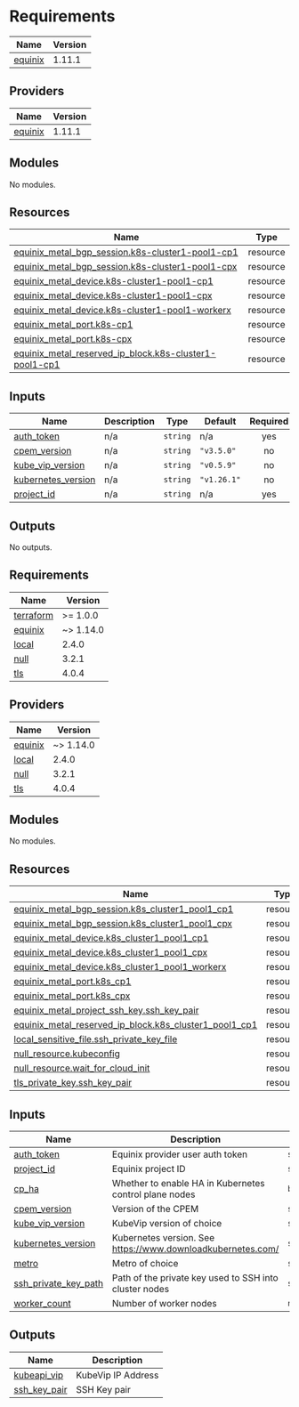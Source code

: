 # Requirements

| Name | Version |
|------|---------|
| <a name="requirement_equinix"></a> [equinix](#requirement\_equinix) | 1.11.1 |

## Providers

| Name | Version |
|------|---------|
| <a name="provider_equinix"></a> [equinix](#provider\_equinix) | 1.11.1 |

## Modules

No modules.

## Resources

| Name | Type |
|------|------|
| [equinix_metal_bgp_session.k8s-cluster1-pool1-cp1](https://registry.terraform.io/providers/equinix/equinix/1.11.1/docs/resources/metal_bgp_session) | resource |
| [equinix_metal_bgp_session.k8s-cluster1-pool1-cpx](https://registry.terraform.io/providers/equinix/equinix/1.11.1/docs/resources/metal_bgp_session) | resource |
| [equinix_metal_device.k8s-cluster1-pool1-cp1](https://registry.terraform.io/providers/equinix/equinix/1.11.1/docs/resources/metal_device) | resource |
| [equinix_metal_device.k8s-cluster1-pool1-cpx](https://registry.terraform.io/providers/equinix/equinix/1.11.1/docs/resources/metal_device) | resource |
| [equinix_metal_device.k8s-cluster1-pool1-workerx](https://registry.terraform.io/providers/equinix/equinix/1.11.1/docs/resources/metal_device) | resource |
| [equinix_metal_port.k8s-cp1](https://registry.terraform.io/providers/equinix/equinix/1.11.1/docs/resources/metal_port) | resource |
| [equinix_metal_port.k8s-cpx](https://registry.terraform.io/providers/equinix/equinix/1.11.1/docs/resources/metal_port) | resource |
| [equinix_metal_reserved_ip_block.k8s-cluster1-pool1-cp1](https://registry.terraform.io/providers/equinix/equinix/1.11.1/docs/resources/metal_reserved_ip_block) | resource |

## Inputs

| Name | Description | Type | Default | Required |
|------|-------------|------|---------|:--------:|
| <a name="input_auth_token"></a> [auth\_token](#input\_auth\_token) | n/a | `string` | n/a | yes |
| <a name="input_cpem_version"></a> [cpem\_version](#input\_cpem\_version) | n/a | `string` | `"v3.5.0"` | no |
| <a name="input_kube_vip_version"></a> [kube\_vip\_version](#input\_kube\_vip\_version) | n/a | `string` | `"v0.5.9"` | no |
| <a name="input_kubernetes_version"></a> [kubernetes\_version](#input\_kubernetes\_version) | n/a | `string` | `"v1.26.1"` | no |
| <a name="input_project_id"></a> [project\_id](#input\_project\_id) | n/a | `string` | n/a | yes |

## Outputs

No outputs.

<!-- BEGIN_TF_DOCS -->
## Requirements

| Name | Version |
|------|---------|
| <a name="requirement_terraform"></a> [terraform](#requirement\_terraform) | >= 1.0.0 |
| <a name="requirement_equinix"></a> [equinix](#requirement\_equinix) | ~> 1.14.0 |
| <a name="requirement_local"></a> [local](#requirement\_local) | 2.4.0 |
| <a name="requirement_null"></a> [null](#requirement\_null) | 3.2.1 |
| <a name="requirement_tls"></a> [tls](#requirement\_tls) | 4.0.4 |

## Providers

| Name | Version |
|------|---------|
| <a name="provider_equinix"></a> [equinix](#provider\_equinix) | ~> 1.14.0 |
| <a name="provider_local"></a> [local](#provider\_local) | 2.4.0 |
| <a name="provider_null"></a> [null](#provider\_null) | 3.2.1 |
| <a name="provider_tls"></a> [tls](#provider\_tls) | 4.0.4 |

## Modules

No modules.

## Resources

| Name | Type |
|------|------|
| [equinix_metal_bgp_session.k8s_cluster1_pool1_cp1](https://registry.terraform.io/providers/equinix/equinix/latest/docs/resources/metal_bgp_session) | resource |
| [equinix_metal_bgp_session.k8s_cluster1_pool1_cpx](https://registry.terraform.io/providers/equinix/equinix/latest/docs/resources/metal_bgp_session) | resource |
| [equinix_metal_device.k8s_cluster1_pool1_cp1](https://registry.terraform.io/providers/equinix/equinix/latest/docs/resources/metal_device) | resource |
| [equinix_metal_device.k8s_cluster1_pool1_cpx](https://registry.terraform.io/providers/equinix/equinix/latest/docs/resources/metal_device) | resource |
| [equinix_metal_device.k8s_cluster1_pool1_workerx](https://registry.terraform.io/providers/equinix/equinix/latest/docs/resources/metal_device) | resource |
| [equinix_metal_port.k8s_cp1](https://registry.terraform.io/providers/equinix/equinix/latest/docs/resources/metal_port) | resource |
| [equinix_metal_port.k8s_cpx](https://registry.terraform.io/providers/equinix/equinix/latest/docs/resources/metal_port) | resource |
| [equinix_metal_project_ssh_key.ssh_key_pair](https://registry.terraform.io/providers/equinix/equinix/latest/docs/resources/metal_project_ssh_key) | resource |
| [equinix_metal_reserved_ip_block.k8s_cluster1_pool1_cp1](https://registry.terraform.io/providers/equinix/equinix/latest/docs/resources/metal_reserved_ip_block) | resource |
| [local_sensitive_file.ssh_private_key_file](https://registry.terraform.io/providers/hashicorp/local/2.4.0/docs/resources/sensitive_file) | resource |
| [null_resource.kubeconfig](https://registry.terraform.io/providers/hashicorp/null/3.2.1/docs/resources/resource) | resource |
| [null_resource.wait_for_cloud_init](https://registry.terraform.io/providers/hashicorp/null/3.2.1/docs/resources/resource) | resource |
| [tls_private_key.ssh_key_pair](https://registry.terraform.io/providers/hashicorp/tls/4.0.4/docs/resources/private_key) | resource |

## Inputs

| Name | Description | Type | Default | Required |
|------|-------------|------|---------|:--------:|
| <a name="input_auth_token"></a> [auth\_token](#input\_auth\_token) | Equinix provider user auth token | `string` | n/a | yes |
| <a name="input_project_id"></a> [project\_id](#input\_project\_id) | Equinix project ID | `string` | n/a | yes |
| <a name="input_cp_ha"></a> [cp\_ha](#input\_cp\_ha) | Whether to enable HA in Kubernetes control plane nodes | `bool` | `true` | no |
| <a name="input_cpem_version"></a> [cpem\_version](#input\_cpem\_version) | Version of the CPEM | `string` | `"v3.6.2"` | no |
| <a name="input_kube_vip_version"></a> [kube\_vip\_version](#input\_kube\_vip\_version) | KubeVip version of choice | `string` | `"v0.6.2"` | no |
| <a name="input_kubernetes_version"></a> [kubernetes\_version](#input\_kubernetes\_version) | Kubernetes version. See https://www.downloadkubernetes.com/ | `string` | `"v1.27.5"` | no |
| <a name="input_metro"></a> [metro](#input\_metro) | Metro of choice | `string` | `"da"` | no |
| <a name="input_ssh_private_key_path"></a> [ssh\_private\_key\_path](#input\_ssh\_private\_key\_path) | Path of the private key used to SSH into cluster nodes | `string` | `""` | no |
| <a name="input_worker_count"></a> [worker\_count](#input\_worker\_count) | Number of worker nodes | `number` | `1` | no |

## Outputs

| Name | Description |
|------|-------------|
| <a name="output_kubeapi_vip"></a> [kubeapi\_vip](#output\_kubeapi\_vip) | KubeVip IP Address |
| <a name="output_ssh_key_pair"></a> [ssh\_key\_pair](#output\_ssh\_key\_pair) | SSH Key pair |
<!-- END_TF_DOCS -->